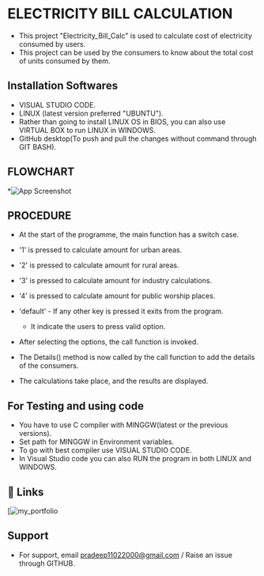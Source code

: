 
# ELECTRICITY BILL CALCULATION

*   This project "Electricity_Bill_Calc" is used to calculate cost of electricity consumed by users.
*   This project can be used by the consumers to know about the total cost of units consumed by them.

## Installation Softwares

*   VISUAL STUDIO CODE.
*   LINUX (latest version preferred "UBUNTU").
*   Rather than going to install LINUX OS in BIOS, you can also use VIRTUAL BOX to run LINUX in WINDOWS.
*   GitHub desktop(To push and pull the changes without command through GIT BASH).

## FLOWCHART

*![App Screenshot](https://images.unsplash.com/photo-1648952257819-3d984d48c545?ixlib=rb-1.2.1&ixid=MnwxMjA3fDB8MHxwcm9maWxlLXBhZ2V8MXx8fGVufDB8fHx8&auto=format&fit=crop&w=500&q=60)

## PROCEDURE

*   At the start of the programme, the main function has a switch case.
*   '1' is pressed to calculate amount for urban areas.
*   '2' is pressed to calculate amount for rural areas.
*   '3' is pressed to calculate amount for industry calculations.
*   '4' is pressed to calculate amount for public worship places.
*   'default' - If any other key is pressed it exits from the program.
    *   It indicate the users to press valid option. 

*   After selecting the options, the call function is invoked.
*   The Details() method is now called by the call function to add the details of the consumers.
*   The calculations take place, and the results are displayed.

## For Testing and using code

* You have to use C compiler with MINGGW(latest or the previous versions).
* Set path for MINGGW in Environment variables.
* To go with best compiler use VISUAL STUDIO CODE.
* In Visual Studio code you can also RUN the program in both LINUX and WINDOWS.


## 🔗 Links
[![my_portfolio](https://github.com/SHIVApradee/M1_Electricity_Bill.git)

## Support

*   For support, email pradeep11022000@gmail.com / Raise an issue through GITHUB.